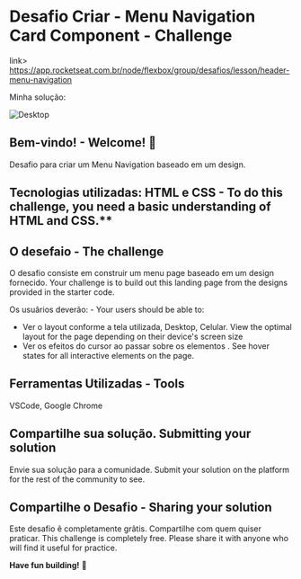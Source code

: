 # Desafio Criar - Menu Navigation Card Component - Challenge
link> https://app.rocketseat.com.br/node/flexbox/group/desafios/lesson/header-menu-navigation

Minha solução:

![Desktop](https://user-images.githubusercontent.com/7409421/152077239-7e87f03c-8ce0-4d45-87f2-b2773981ac7b.png)



## Bem-vindo! - Welcome! 👋

Desafio para criar um Menu Navigation baseado em um design.

## Tecnologias utilizadas: HTML e CSS - To do this challenge, you need a basic understanding of HTML and CSS.**

## O desefaio - The challenge

O desafio consiste em construir um menu page baseado em um design fornecido. Your challenge is to build out this landing page from the designs provided in the starter code.

Os usuârios deverão: - Your users should be able to: 

- Ver o layout conforme a tela utilizada, Desktop, Celular. View the optimal layout for the page depending on their device's screen size
- Ver os efeitos do cursor ao passar sobre os elementos . See hover states for all interactive elements on the page.


## Ferramentas Utilizadas - Tools

VSCode, Google Chrome


## Compartilhe sua solução. Submitting your solution

Envie sua solução para a comunidade.
Submit your solution on the platform for the rest of the community to see. 

## Compartilhe o Desafio - Sharing your solution
Este desafio ê completamente grâtis. Compartilhe com quem quiser praticar.
This challenge is completely free. Please share it with anyone who will find it useful for practice.

**Have fun building!** 🚀
